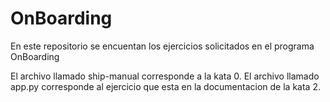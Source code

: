 # OnBoarding

En este repositorio se encuentan los ejercicios solicitados en el programa OnBoarding

El archivo llamado ship-manual corresponde a la kata 0.
El archivo llamado app.py corresponde al ejercicio que esta en la documentacion de la kata 2.
